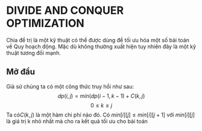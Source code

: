 # DIVIDE AND CONQUER OPTIMIZATION

Chia để trị là một kỹ thuật có thể được dùng để tối ưu hóa một số bài toán về Quy hoạch động. Mặc dù không thường xuất hiện tuy nhiên
đây là một kỹ thuật tương đối mạnh.

## Mở đầu
Giả sử chúng ta có một công thức truy hồi như sau:
$$dp(i, j) = min(dp(i-1, k-1) + C(k, j) $$
$$0 \le k \le j$$
Ta có$C(k,j)$ là một hàm chi phí nào đó. Có 
$min[i][j] \le min[i][j+1]$ với $min[i][j]$ là giá trị k nhỏ nhất mà cho ra kết quả tối ưu cho bài toán


